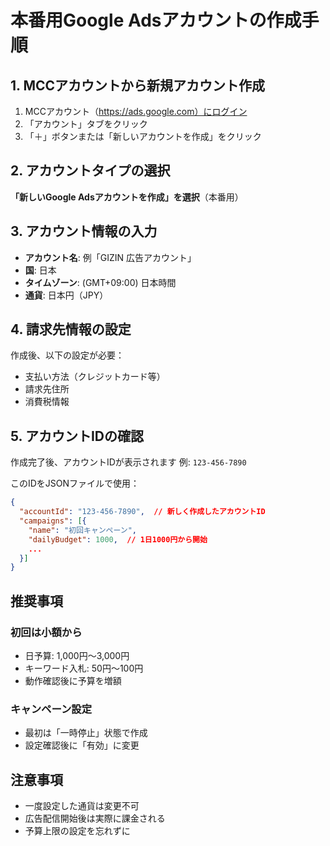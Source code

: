 # 本番用Google Adsアカウントの作成手順

## 1. MCCアカウントから新規アカウント作成

1. MCCアカウント（https://ads.google.com）にログイン
2. 「アカウント」タブをクリック
3. 「＋」ボタンまたは「新しいアカウントを作成」をクリック

## 2. アカウントタイプの選択

**「新しいGoogle Adsアカウントを作成」を選択**（本番用）

## 3. アカウント情報の入力

- **アカウント名**: 例「GIZIN 広告アカウント」
- **国**: 日本
- **タイムゾーン**: (GMT+09:00) 日本時間
- **通貨**: 日本円（JPY）

## 4. 請求先情報の設定

作成後、以下の設定が必要：
- 支払い方法（クレジットカード等）
- 請求先住所
- 消費税情報

## 5. アカウントIDの確認

作成完了後、アカウントIDが表示されます
例: `123-456-7890`

このIDをJSONファイルで使用：
```json
{
  "accountId": "123-456-7890",  // 新しく作成したアカウントID
  "campaigns": [{
    "name": "初回キャンペーン",
    "dailyBudget": 1000,  // 1日1000円から開始
    ...
  }]
}
```

## 推奨事項

### 初回は小額から
- 日予算: 1,000円〜3,000円
- キーワード入札: 50円〜100円
- 動作確認後に予算を増額

### キャンペーン設定
- 最初は「一時停止」状態で作成
- 設定確認後に「有効」に変更

## 注意事項

- 一度設定した通貨は変更不可
- 広告配信開始後は実際に課金される
- 予算上限の設定を忘れずに